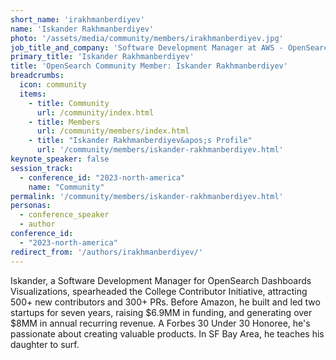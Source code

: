 ```yaml
---
short_name: 'irakhmanberdiyev'
name: 'Iskander Rakhmanberdiyev'
photo: '/assets/media/community/members/irakhmanberdiyev.jpg'
job_title_and_company: 'Software Development Manager at AWS - OpenSearch'
primary_title: 'Iskander Rakhmanberdiyev'
title: 'OpenSearch Community Member: Iskander Rakhmanberdiyev'
breadcrumbs:
  icon: community
  items:
    - title: Community
      url: /community/index.html
    - title: Members
      url: /community/members/index.html
    - title: "Iskander Rakhmanberdiyev&apos;s Profile"
      url: '/community/members/iskander-rakhmanberdiyev.html'
keynote_speaker: false
session_track: 
  - conference_id: "2023-north-america"
    name: "Community"
permalink: '/community/members/iskander-rakhmanberdiyev.html'
personas:
  - conference_speaker
  - author
conference_id:
  - "2023-north-america"
redirect_from: '/authors/irakhmanberdiyev/'
---
```


Iskander, a Software Development Manager for OpenSearch Dashboards Visualizations, spearheaded the College Contributor Initiative, attracting 500+ new contributors and 300+ PRs. Before Amazon, he built and led two startups for seven years, raising $6.9MM in funding, and generating over $8MM in annual recurring revenue. A Forbes 30 Under 30 Honoree, he's passionate about creating valuable products. In SF Bay Area, he teaches his daughter to surf.

